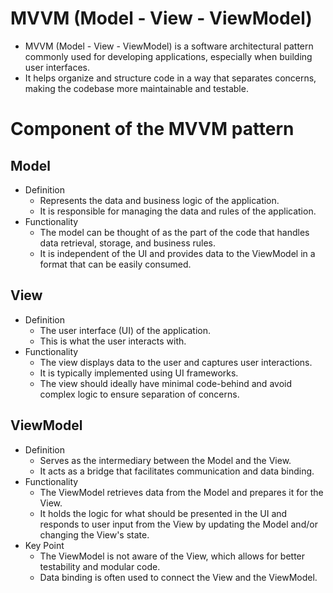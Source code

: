 # MVVM (Model - View - ViewModel)
- MVVM (Model - View - ViewModel) is a software architectural pattern commonly used for developing applications, especially when building user interfaces.
- It helps organize and structure code in a way that separates concerns, making the codebase more maintainable and testable.

# Component of the MVVM pattern 
  ## Model
  - Definition
    - Represents the data and business logic of the application.
    - It is responsible for managing the data and rules of the application.
  - Functionality
    - The model can be thought of as the part of the code that handles data retrieval, storage, and business rules.
    - It is independent of the UI and provides data to the ViewModel in a format that can be easily consumed.
  ## View
  - Definition
    - The user interface (UI) of the application.
    - This is what the user interacts with.
  - Functionality
    - The view displays data to the user and captures user interactions.
    - It is typically implemented using UI frameworks.
    - The view should ideally have minimal code-behind and avoid complex logic to ensure separation of concerns.
  ## ViewModel
  - Definition
    - Serves as the intermediary between the Model and the View.
    - It acts as a bridge that facilitates communication and data binding.
  - Functionality
    - The ViewModel retrieves data from the Model and prepares it for the View.
    - It holds the logic for what should be presented in the UI and responds to user input from the View by updating the Model and/or changing the View's state.
  - Key Point
    - The ViewModel is not aware of the View, which allows for better testability and modular code.
    - Data binding is often used to connect the View and the ViewModel.
